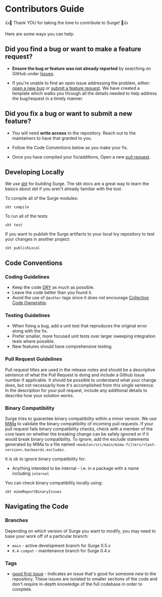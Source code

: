 # Contributors Guide

:+1::tada: Thank YOU for taking the time to contribute to Surge! :tada::+1:

Here are some ways you can help:

## **Did you find a bug or want to make a feature request?**

* **Ensure the bug or feature was not already reported** by searching on GitHub under [Issues](https://github.com/UltimateSoftware/surge-kafka-streams/issues).

* If you're unable to find an open issue addressing the problem, either: [open a new bug](https://github.com/UltimateSoftware/surge-kafka-streams/issues/new?labels=bug&template=bug_report.md) or [submit a feature request](https://github.com/UltimateSoftware/surge-kafka-streams/issues/new?labels=enhancement&template=feature_request.md). We have created a template which walks you through all the details needed to help address the bug/request in a timely manner.

## **Did you fix a bug or want to submit a new feature?**

* You will need **write access** to the repository. Reach out to the maintainers to have that granted to you.

* Follow the Code Conventions below as you make your fix.

* Once you have compiled your fix/additions, Open a new [pull request](https://github.com/UltimateSoftware/surge-kafka-streams/pulls).

## Developing Locally

We use [sbt](https://www.scala-sbt.org) for building Surge. The sbt docs are a great way to learn the basics about sbt if you aren't already familiar with the tool.

To compile all of the Surge modules:
```
sbt compile
```

To run all of the tests:
```
sbt test
```

If you want to publish the Surge artifacts to your local Ivy repository to test your changes in another project:
```
sbt publishLocal
```

## Code Conventions

### Coding Guidelines

- Keep the code [DRY](https://en.wikipedia.org/wiki/Don%27t_repeat_yourself) as much as possible.
- Leave the code better than you found it.
- Avoid the use of `@author` tags since it does not encourage [Collective Code Ownership](http://www.extremeprogramming.org/rules/collective.html).

### Testing Guidelines

- When fixing a bug, add a unit test that reproduces the original error along with the fix.
- Prefer smaller, more focused unit tests over larger sweeping integration tests where possible.
- New features should have comprehensive testing.

### Pull Request Guidelines

Pull request titles are used in the release notes and should be a descriptive sentence of what the Pull Request is doing and include a Github Issue number if applicable.
It should be possible to understand what your change does, but not necessarily how it's accomplished from this single sentence. In the description for your pull request,
include any additional details to describe how your solution works.

### Binary Compatibility

Surge tries to guarantee binary compatibility within a minor version.  We use [MiMa](https://github.com/lightbend/mima) to validate the binary compatibility of incoming pull requests.
If your pull request fails binary compatibility checks, check with a member of the core team on whether the breaking change can be safely ignored or if it would break binary compatibility.
To ignore, add the exclude statements generated by MiMa to a file named `<module>/src/main/mima-filters/<last-version>.backwards.excludes`.

It is ok to ignore binary compatibility for:
- Anything intended to be internal - i.e. in a package with a name including `internal`

You can check binary compatibility locally using:
```
sbt mimaReportBinaryIssues
```

## Navigating the Code

### Branches

Depending on which version of Surge you want to modify, you may need to base your work off of a particular branch:
- `main` - active development branch for Surge 0.5.x
- `0.4-compat` - maintenance branch for Surge 0.4.x

### Tags

- [good first issue](https://github.com/UltimateSoftware/surge-kafka-streams/issues?q=is%3Aissue+is%3Aopen+label%3A%22good+first+issue%22+) - Indicates an issue that's good for someone new to the repository. These issues are isolated to smaller sections of the code and don't require in-depth knowledge of the full codebase in order to complete.
